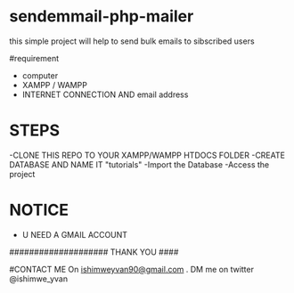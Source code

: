 # sendemmail-php-mailer
this simple project will help to send bulk emails to sibscribed users

#requirement
- computer
- XAMPP  / WAMPP
- INTERNET CONNECTION AND email address

# STEPS
-CLONE THIS REPO TO YOUR XAMPP/WAMPP HTDOCS FOLDER
-CREATE DATABASE AND NAME IT "tutorials"
-Import the Database
-Access the project

# NOTICE 
- U NEED A GMAIL ACCOUNT

#################### THANK YOU ####

#CONTACT ME On ishimweyvan90@gmail.com . DM me on twitter @ishimwe_yvan
